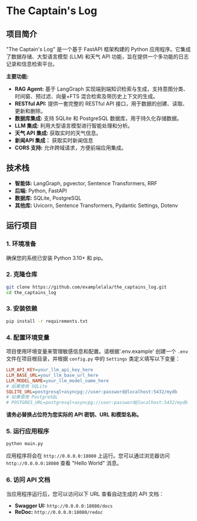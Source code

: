 # The Captain's Log

## 项目简介

"The Captain's Log" 是一个基于 FastAPI 框架构建的 Python 应用程序。它集成了数据存储、大型语言模型 (LLM) 和天气 API 功能，旨在提供一个多功能的日志记录和信息检索平台。

**主要功能:**
*   **RAG Agent:** 基于 LangGraph 实现端到端知识检索与生成，支持意图分类、时间窗、预过滤、向量+FTS 混合检索及带历史上下文的生成。
*   **RESTful API:** 提供一套完整的 RESTful API 接口，用于数据的创建、读取、更新和删除。
*   **数据库集成:** 支持 SQLite 和 PostgreSQL 数据库，用于持久化存储数据。
*   **LLM 集成:** 利用大型语言模型进行智能处理和分析。
*   **天气 API 集成:** 获取实时的天气信息。
*   **新闻API 集成：**  获取实时新闻信息
*   **CORS 支持:** 允许跨域请求，方便前端应用集成。

## 技术栈
*   **智能体:** LangGraph, pgvector, Sentence Transformers, RRF
*   **后端:** Python, FastAPI
*   **数据库:** SQLite, PostgreSQL
*   **其他库:** Uvicorn, Sentence Transformers, Pydantic Settings, Dotenv

## 运行项目

### 1. 环境准备

确保您的系统已安装 Python 3.10+ 和 pip。

### 2. 克隆仓库

```bash
git clone https://github.com/examplelala/the_captains_log.git
cd the_captains_log
```

### 3. 安装依赖

```bash
pip install -r requirements.txt
```

### 4. 配置环境变量

项目使用环境变量来管理敏感信息和配置。请根据'.env.example' 创建一个 `.env` 文件在项目根目录，并根据 `config.py` 中的 `Settings` 类定义填写以下变量：

```ini
LLM_API_KEY=your_llm_api_key_here
LLM_BASE_URL=your_llm_base_url_here
LLM_MODEL_NAME=your_llm_model_name_here
# 如果使用 SQLite
SQLITE_URL=postgresql+asyncpg://user:password@localhost:5432/mydb
# 如果使用 PostgreSQL
# POSTGRES_URL=postgresql+asyncpg://user:password@localhost:5432/mydb 
```

**请务必替换占位符为您实际的 API 密钥、URL 和模型名称。**

### 5. 运行应用程序

```bash
python main.py
```

应用程序将会在 `http://0.0.0.0:18080` 上运行。您可以通过浏览器访问 `http://0.0.0.0:18080` 查看 "Hello World" 消息。

### 6. 访问 API 文档

当应用程序运行后，您可以访问以下 URL 查看自动生成的 API 文档：

*   **Swagger UI:** `http://0.0.0.0:18080/docs`
*   **ReDoc:** `http://0.0.0.0:18080/redoc`


